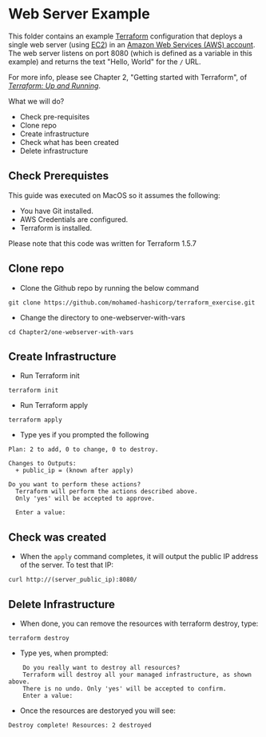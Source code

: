 # Web Server Example

This folder contains an example [Terraform](https://www.terraform.io/) configuration that deploys a single web server (using 
[EC2](https://aws.amazon.com/ec2/)) in an [Amazon Web Services (AWS) account](http://aws.amazon.com/). The web server
listens on port 8080 (which is defined as a variable in this example) and returns the text "Hello, World" for the `/` 
URL.

For more info, please see Chapter 2, "Getting started with Terraform", of 
*[Terraform: Up and Running](http://www.terraformupandrunning.com)*.

What we will do?

- Check pre-requisites
- Clone repo
- Create infrastructure
- Check what has been created
- Delete infrastructure

## Check Prerequistes

This guide was executed on MacOS so it assumes the following:
- You have Git installed.
- AWS Credentials are configured.
- Terraform is installed.


Please note that this code was written for Terraform 1.5.7


## Clone repo
- Clone the Github repo by running the below command
```
git clone https://github.com/mohamed-hashicorp/terraform_exercise.git
```

- Change the directory to one-webserver-with-vars
```
cd Chapter2/one-webserver-with-vars
```

## Create Infrastructure
- Run Terraform init
```
terraform init
```

- Run Terraform apply
```
terraform apply
```

- Type yes if you prompted the following
```
Plan: 2 to add, 0 to change, 0 to destroy.

Changes to Outputs:
  + public_ip = (known after apply)

Do you want to perform these actions?
  Terraform will perform the actions described above.
  Only 'yes' will be accepted to approve.

  Enter a value: 
```


## Check was created

- When the `apply` command completes, it will output the public IP address of the server. To test that IP:

```
curl http://(server_public_ip):8080/
```


## Delete Infrastructure
- When done, you can remove the resources with terraform destroy, type:
```
terraform destroy
```
- Type yes, when prompted:
```
    Do you really want to destroy all resources?
    Terraform will destroy all your managed infrastructure, as shown above.
    There is no undo. Only 'yes' will be accepted to confirm.
    Enter a value: 
```
- Once the resources are destoryed you will see:
```
Destroy complete! Resources: 2 destroyed
```